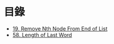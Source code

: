 # 目錄

- [19. Remove Nth Node From End of List](./19.%20Remove%20Nth%20Node%20From%20End%20of%20List.md)
- [58. Length of Last Word](./58.%20Length%20of%20Last%20Word.md)

